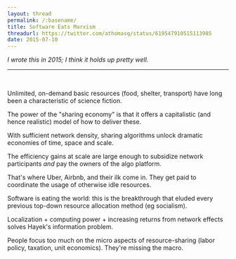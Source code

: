 ```yaml
---
layout: thread
permalink: /:basename/
title: Software Eats Marxism
threadurl: https://twitter.com/athomasq/status/619547910515113985
date: 2015-07-10
---
```

*I wrote this in 2015; I think it holds up pretty well.*

----

<br/>

Unlimited, on-demand basic resources (food, shelter, transport) have long been a characteristic of science fiction.

The power of the "sharing economy" is that it offers a capitalistic (and hence realistic) model of how to deliver these.

With sufficient network density, sharing algorithms unlock dramatic economies of time, space and scale.

The efficiency gains at scale are large enough to subsidize network participants *and* pay the owners of the algo platform.

That's where Uber, Airbnb, and their ilk come in. They get paid to coordinate the usage of otherwise idle resources.

Software is eating the world: this is the breakthrough that eluded every previous top-down resource allocation method (eg socialism).

Localization + computing power + increasing returns from network effects solves Hayek's information problem. 

People focus too much on the micro aspects of resource-sharing (labor policy, taxation, unit economics). They're missing the macro.